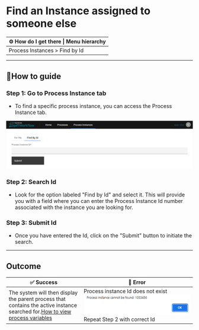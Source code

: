 # Find an Instance assigned to someone else

| ⚙ How do I get there \| Menu hierarchy |
| ------------------------------------ |
| Process Instances > Find by Id       |
---

## 📔How to guide


### **Step 1: Go to Process Instance tab**

- To find a specific process instance, you can access the Process Instance tab.

![search_process_instance](images/search_process_instance.png)

### **Step 2: Search Id**

- Look for the option labeled "Find by Id" and select it. This will provide you with a field where you can enter the Process Instance Id number associated with the instance you are looking for.

### **Step 3: Submit Id**

- Once you have entered the Id, click on the "Submit" button to initiate the search.

---

 
## **Outcome**

| ✅ Success | 🚫 Error |
| --- | --- |
| The system will then display the parent process that contains the active instance searched for.[How to view process variables](view_process_variables.md) | Process instance Id does not exist![Image description](images/process_instance_not_found.png) Repeat Step 2 with correct Id|
